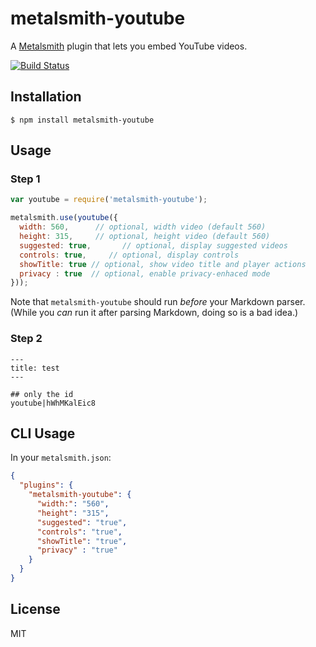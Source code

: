 # metalsmith-youtube

A [Metalsmith](https://github.com/segmentio/metalsmith) plugin that lets you embed YouTube videos.

[![Build Status](https://travis-ci.org/juanpicado/metalsmith-youtube.svg?branch=master)](https://travis-ci.org/juanpicado/metalsmith-youtube)

## Installation

    $ npm install metalsmith-youtube

## Usage

### Step 1

```js
var youtube = require('metalsmith-youtube');

metalsmith.use(youtube({
  width: 560,      // optional, width video (default 560)
  height: 315,     // optional, height video (default 560)
  suggested: true,       // optional, display suggested videos
  controls: true,     // optional, display controls
  showTitle: true // optional, show video title and player actions
  privacy : true  // optional, enable privacy-enhaced mode
}));
```

Note that `metalsmith-youtube` should run *before* your Markdown parser. 
(While you *can* run it after parsing Markdown, doing so is a bad idea.)

### Step 2

```
---
title: test
---

## only the id
youtube|hWhMKalEic8

```


## CLI Usage

In your `metalsmith.json`:

```json
{
  "plugins": {
    "metalsmith-youtube": {
      "width:": "560",
      "height": "315",
      "suggested": "true",
      "controls": "true",
      "showTitle": "true",
      "privacy" : "true"
    }
  }
}
```


## License

  MIT
